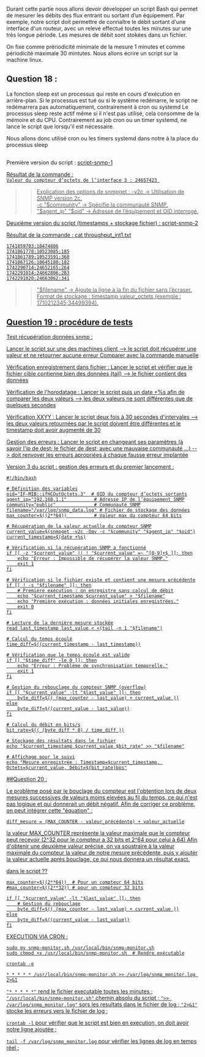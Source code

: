 Durant cette partie nous allons devoir développer un script Bash qui permet de mesurer les débits des flux entrant ou sortant d’un équipement. 
Par exemple, notre script doit permettre de connaître le débit sortant d'une interface d'un routeur, avec un relevé effectué toutes les minutes sur une très longue période.
Les mesures de débit sont stokées dans un fichier.

On fixe comme prériodicité minimale de la mesure 1 minutes et comme périodicité maximale 30 mintutes.
Nous allons écrire un script sur la machine linux.

## Question 18 : 
La fonction sleep est un processus qui reste en cours d'exécution en arrière-plan. Si le processus est tué ou si le système redémarre, le script ne redémarrera pas automatiquement, contrairement à cron ou systemd
Le processus sleep reste actif même si il n'est pas utilisé, cela consomme de la mémoire et du CPU. Contrairement au job cron ou un timer systemd, ne lance le script que lorsqu'il est nécessaire.

Nous allons donc utilisé cron ou les timers systemd dans notre à la place du processus sleep

## 

Première version du script : 
<a href="https://github.com/cyrillignac/25-813-chollet-hachemi/blob/main/snmp-1.sh"> script-snmp-1  

Résultat de la commande :   
```Valeur du compteur d’octets de l’interface 3 : 24657423 ```

>> Explication des options de snmpget :
-v2c → Utilisation de SNMP version 2c.  
-c "$community" → Spécifie la communauté SNMP.  
"$agent_ip" "$oid" → Adresse de l’équipement et OID interrogé.  

Deuxième version du script (timestamps + stockage fichier) :
<a href="https://github.com/cyrillignac/25-813-chollet-hachemi/blob/main/snmp-2.sh"> script-snmp-2  

Résultat de la commande : cat throughput_int1.txt
```
1741859703;10474886
1741861778;10523085;185
1741861789;10523591;368
1741867126;10645180;182
1742290714;24652165;264
1742291014;24662806;283
1742291020;24663062;341
```

>> "$filename" → Ajoute la ligne à la fin du fichier sans l’écraser.
Format de stockage : timestamp valeur_octets (exemple : 1710212345;34499394).

## Question 19 : procédure de tests

Test récupération données snmp : 

Lancer le script sur une des machines client --> le script doit récupérer une valeur et ne retourner aucune erreur
Comparer avec la commande manuelle

Vérification enregistrement dans fichier : 
Lancer le script et vérifier que le fichier cible contienne bien des données (tail) --> le fichier contient des données

Vérification de l'horodatage :
Lancer le script puis un date +%s afin de comparer les deux valeurs --> les deux valeurs ne sont différentes que de quelques secondes

Vérification XXYY :
Lancer le script deux fois à 30 secondes d'intervales --> les deux valeurs retournées par le script doivent être différentes et le timestamp doit avoir augmenté de 30

Gestion des erreurs : 
Lancer le script en changeant ses paramètres (à savoir l'ip de dest; le fichier de dest; avec une mauvaise communauté ...) --> doit renvoyer les erreurs apropriées à chaque fausse erreur implantée

Version 3 du script : gestion des erreurs et du premier lancement : 

```
#!/bin/bash

# Définition des variables
oid="IF-MIB::ifHCOutOctets.3"  # OID du compteur d’octets sortants
agent_ip="192.168.1.1"          # Adresse IP de l’équipement SNMP
community="public"              # Communauté SNMP
filename="/var/log/snmp_data.log" # Fichier de stockage des données
max_counter=$((2**64))          # Valeur max du compteur 64 bits

# Récupération de la valeur actuelle du compteur SNMP
current_value=$(snmpget -v2c -Oqv -c "$community" "$agent_ip" "$oid")
current_timestamp=$(date +%s)

# Vérification si la récupération SNMP a fonctionné
if [[ -z "$current_value" || ! "$current_value" =~ ^[0-9]+$ ]]; then
    echo "Erreur : Impossible de récupérer la valeur SNMP."
    exit 1
fi

# Vérification si le fichier existe et contient une mesure précédente
if [[ ! -s "$filename" ]]; then
    # Première exécution : on enregistre sans calcul de débit
    echo "$current_timestamp $current_value" > "$filename"
    echo "Première exécution : données initiales enregistrées."
    exit 0
fi

# Lecture de la dernière mesure stockée
read last_timestamp last_value < <(tail -n 1 "$filename")

# Calcul du temps écoulé
time_diff=$((current_timestamp - last_timestamp))

# Vérification que le temps écoulé est valide
if [[ "$time_diff" -le 0 ]]; then
    echo "Erreur : Problème de synchronisation temporelle."
    exit 1
fi

# Gestion du rebouclage du compteur SNMP (overflow)
if [[ "$current_value" -lt "$last_value" ]]; then
    byte_diff=$(( (max_counter - last_value) + current_value ))
else
    byte_diff=$((current_value - last_value))
fi

# Calcul du débit en bits/s
bit_rate=$(( (byte_diff * 8) / time_diff ))

# Stockage des résultats dans le fichier
echo "$current_timestamp $current_value $bit_rate" >> "$filename"

# Affichage pour le suivi
echo "Mesure enregistrée : Timestamp=$current_timestamp, Octets=$current_value, Débit=${bit_rate}bps"
```

##Question 20 : 

Le problème posé par le bouclage du compteur est l'obtention lors de deux mesures successives de valeurs moins elevées au fil du temps, ce qui n'est pas logique et qui donnerait un débit négatif. Afin de corriger ce problème, on peut intégrer cette "équation" : 
```
diff_mesure = (MAX_COUNTER - valeur_précédente) + valeur_actuelle
```
la valeur MAX_COUNTER représente la valeur maximale que le compteur peut recevoir (2^32 pour le compteur a 32 bits et 2^64 pour celui à 64)
Afin d'obtenir une deuxième valeur précise, on va soustraire à la valeur maximale du compteur la valeur de notre mesure précédente, puis y ajouter la valeur actuelle après bouclage, ce qui nous donnera un résultat exact. 

dans le script ??

```
max_counter=$((2**64))  # Pour un compteur 64 bits
#max_counter=$((2**32)) # pour un compteur 32 bits

if [[ "$current_value" -lt "$last_value" ]]; then
    # Gestion du rebouclage
    byte_diff=$(( (max_counter - last_value) + current_value ))
else
    byte_diff=$((current_value - last_value))
fi
```

EXECUTION VIA CRON :
```
sudo mv snmp-monitor.sh /usr/local/bin/snmp-monitor.sh
sudo chmod +x /usr/local/bin/snmp-monitor.sh  # Rendre exécutable
```
```
crontab -e
```
```
* * * * * /usr/local/bin/snmp-monitor.sh >> /var/log/snmp_monitor.log 2>&1
```

```"* * * * *"``` rend le fichier executable toutes les minutes ;
```"/usr/local/bin/snmp-monitor.sh"``` chemin absolu du script ;
```">> /var/log/snmp_monitor.log"``` sors les resultats dans le fichier de log ;
```"2>&1"``` stocke les erreurs vers le fichier de log ;

```crontab -l``` pour vérifier que le script est bien en execution, on doit avoir notre ligne ajoutée ;

```tail -f /var/log/snmp_monitor.log``` pour vérifier les lignes de log en temps réel ;

